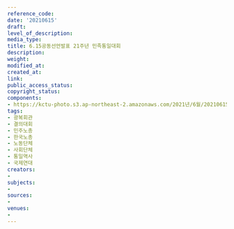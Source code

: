 ```yaml
---
reference_code: 
date: '20210615'
draft: 
level_of_description: 
media_type: 
title: 6.15공동선언발표 21주년 민족통일대회
description: 
weight: 
modified_at: 
created_at: 
link: 
public_access_status: 
copyright_status: 
components:
- https://kctu-photo.s3.ap-northeast-2.amazonaws.com/2021년/6월/20210615-6.15공동선언발표+21주년+민족통일대회_광복회관_결의대회_민주노총_한국노총_노동단체_사회단체_통일역사_국제연대/_1D20314.jpg
tags:
- 광복회관
- 결의대회
- 민주노총
- 한국노총
- 노동단체
- 사회단체
- 통일역사
- 국제연대
creators:
- 
subjects:
- 
sources:
- 
venues:
- 
---
```

